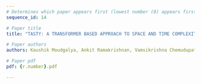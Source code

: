 ```yaml
---
# Determines which paper appears first (lowest number (0) appears first)
sequence_id: 14

# Paper title
title: "TASTY: A TRANSFORMER BASED APPROACH TO SPACE AND TIME COMPLEXITY"

# Paper authors
authors: Kaushik Moudgalya, Ankit Ramakrishnan, Vamsikrishna Chemudupati, Xing Han Lu 

# Paper pdf
pdf: {r.number}.pdf

---
```

